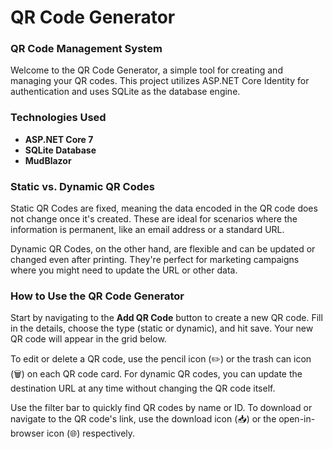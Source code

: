 # QR Code Generator 

### QR Code Management System

Welcome to the QR Code Generator, a simple tool for creating and managing your QR codes. This project utilizes ASP.NET Core Identity for authentication and uses SQLite as the database engine.

### Technologies Used

- **ASP.NET Core 7**
- **SQLite Database**
- **MudBlazor**

### Static vs. Dynamic QR Codes

Static QR Codes are fixed, meaning the data encoded in the QR code does not change once it's created. These are ideal for scenarios where the information is permanent, like an email address or a standard URL.

Dynamic QR Codes, on the other hand, are flexible and can be updated or changed even after printing. They're perfect for marketing campaigns where you might need to update the URL or other data.

### How to Use the QR Code Generator

Start by navigating to the **Add QR Code** button to create a new QR code. Fill in the details, choose the type (static or dynamic), and hit save. Your new QR code will appear in the grid below.

To edit or delete a QR code, use the pencil icon (✏️) or the trash can icon (🗑️) on each QR code card. For dynamic QR codes, you can update the destination URL at any time without changing the QR code itself.

Use the filter bar to quickly find QR codes by name or ID. To download or navigate to the QR code's link, use the download icon (📥) or the open-in-browser icon (🌐) respectively.